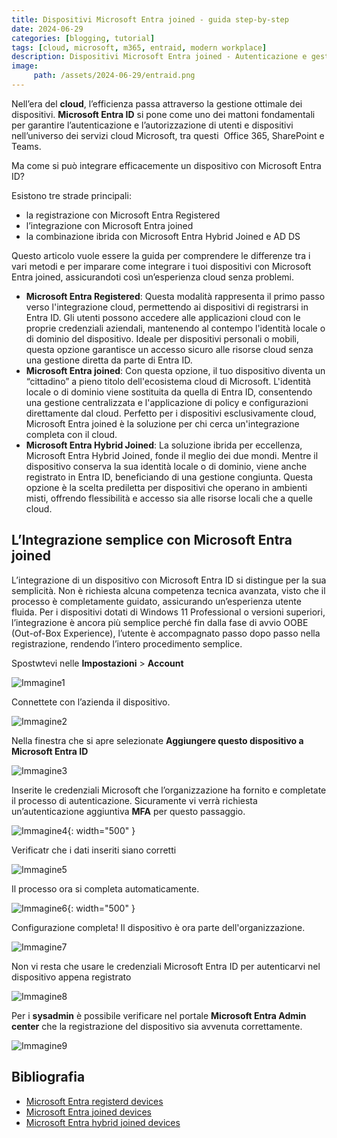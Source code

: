 ```yaml
---
title: Dispositivi Microsoft Entra joined - guida step-by-step
date: 2024-06-29
categories: [blogging, tutorial]
tags: [cloud, microsoft, m365, entraid, modern workplace]
description: Dispositivi Microsoft Entra joined - Autenticazione e gestione cloud semplificate. Integra dispositivi con Office 365 e Teams, scegliendo tra Microsoft Entra Registered, joined o Hybrid Joined.
image:
     path: /assets/2024-06-29/entraid.png
---
```

Nell’era del **cloud**, l’efficienza passa attraverso la gestione ottimale dei dispositivi. **Microsoft Entra ID** si pone come uno dei mattoni fondamentali per garantire l’autenticazione e l’autorizzazione di utenti e dispositivi nell’universo dei servizi cloud Microsoft, tra questi  Office 365, SharePoint e Teams.

Ma come si può integrare efficacemente un dispositivo con Microsoft Entra ID? 

Esistono tre strade principali:
- la registrazione con Microsoft Entra Registered
- l’integrazione con Microsoft Entra joined 
- la combinazione ibrida con Microsoft Entra Hybrid Joined e AD DS

Questo articolo vuole essere la guida per comprendere le differenze tra i vari metodi e per imparare come integrare i tuoi dispositivi con Microsoft Entra joined, assicurandoti così un’esperienza cloud senza problemi. 
- **Microsoft Entra Registered**: Questa modalità rappresenta il primo passo verso l'integrazione cloud, permettendo ai dispositivi di registrarsi in Entra ID. Gli utenti possono accedere alle applicazioni cloud con le proprie credenziali aziendali, mantenendo al contempo l'identità locale o di dominio del dispositivo. Ideale per dispositivi personali o mobili, questa opzione garantisce un accesso sicuro alle risorse cloud senza una gestione diretta da parte di Entra ID.
- **Microsoft Entra joined**: Con questa opzione, il tuo dispositivo diventa un “cittadino” a pieno titolo dell'ecosistema cloud di Microsoft. L'identità locale o di dominio viene sostituita da quella di Entra ID, consentendo una gestione centralizzata e l'applicazione di policy e configurazioni direttamente dal cloud. Perfetto per i dispositivi esclusivamente cloud, Microsoft Entra joined è la soluzione per chi cerca un'integrazione completa con il cloud. 
- **Microsoft Entra Hybrid Joined**: La soluzione ibrida per eccellenza, Microsoft Entra Hybrid Joined, fonde il meglio dei due mondi. Mentre il dispositivo conserva la sua identità locale o di dominio, viene anche registrato in Entra ID, beneficiando di una gestione congiunta. Questa opzione è la scelta prediletta per dispositivi che operano in ambienti misti, offrendo flessibilità e accesso sia alle risorse locali che a quelle cloud.

## L’Integrazione semplice con Microsoft Entra joined
L’integrazione di un dispositivo con Microsoft Entra ID si distingue per la sua semplicità. Non è richiesta alcuna competenza tecnica avanzata, visto che il processo è completamente guidato, assicurando un’esperienza utente fluida. Per i dispositivi dotati di Windows 11 Professional o versioni superiori, l’integrazione è ancora più semplice perché fin dalla fase di avvio OOBE (Out-of-Box Experience), l’utente è accompagnato passo dopo passo nella registrazione, rendendo l’intero procedimento semplice.

Spostwtevi nelle **Impostazioni** > **Account**

![Immagine1](/assets/2024-06-29/Immagine1.png)

Connettete con l’azienda il dispositivo.

![Immagine2](/assets/2024-06-29/Immagine2.png)

Nella finestra che si apre selezionate **Aggiungere questo dispositivo a Microsoft Entra ID**

![Immagine3](/assets/2024-06-29/Immagine3.png)

Inserite le credenziali Microsoft che l’organizzazione ha fornito e completate il processo di autenticazione. Sicuramente vi verrà richiesta un’autenticazione aggiuntiva **MFA** per questo passaggio.

![Immagine4](/assets/2024-06-29/Immagine4.png){: width="500" }

Verificatr che i dati inseriti siano corretti

![Immagine5](/assets/2024-06-29/Immagine5.png)

Il processo ora si completa automaticamente.

![Immagine6](/assets/2024-06-29/Immagine6.png){: width="500" }

Configurazione completa! Il dispositivo è ora parte dell'organizzazione.

![Immagine7](/assets/2024-06-29/Immagine7.png)

Non vi resta che usare le credenziali Microsoft Entra ID per autenticarvi nel dispositivo appena registrato

![Immagine8](/assets/2024-06-29/Immagine8.png)

Per i **sysadmin** è possibile verificare nel portale **Microsoft Entra Admin center** che la registrazione del dispositivo sia avvenuta correttamente.

![Immagine9](/assets/2024-06-29/Immagine9.png)

## Bibliografia
- [Microsoft Entra registerd devices](https://learn.microsoft.com/en-us/entra/identity/devices/concept-device-registration)
- [Microsoft Entra joined devices](https://learn.microsoft.com/en-us/entra/identity/devices/concept-directory-join)
- [Microsoft Entra hybrid joined devices](https://learn.microsoft.com/en-us/entra/identity/devices/concept-hybrid-join)

 
 
 



